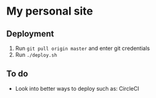# My personal site

## Deployment
1. Run ``git pull origin master`` and enter git credentials
2. Run ``./deploy.sh``

## To do
* Look into better ways to deploy such as:
CircleCI
